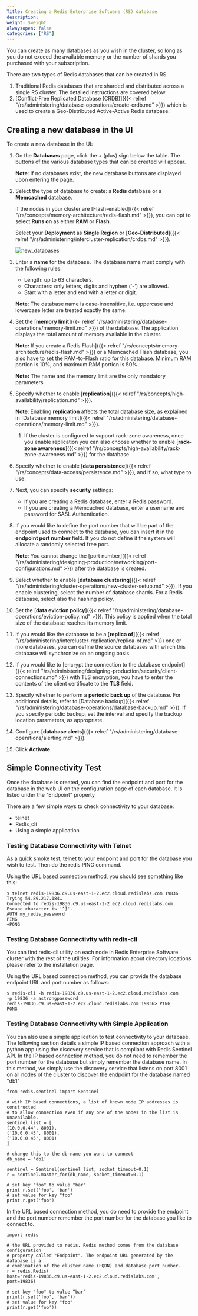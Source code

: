 ```yaml
---
Title: Creating a Redis Enterprise Software (RS) database
description: 
weight: $weight
alwaysopen: false
categories: ["RS"]
---
```

You can create as many databases as you wish in the cluster, so long as
you do not exceed the available memory or the number of shards you
purchased with your subscription.

There are two types of Redis databases that can be created in RS.

1. Traditional Redis databases that are sharded and distributed across
    a single RS cluster. The detailed instructions are covered below.
1. [Conflict-Free Replicated Database
    (CRDB)]({{< relref "/rs/administering/database-operations/create-crdb.md" >}})
    which is used to create a Geo-Distributed Active-Active Redis
    database.

## Creating a new database in the UI

To create a new database in the UI:

1. On the **Databases** page, click the + (plus) sign below the table.
    The buttons of the various database types that can be created will
    appear.

    **Note**: If no databases exist, the new database buttons are
    displayed upon entering the page.

1. Select the type of database to create: a **Redis** database or a
    **Memcached** database.

    If the nodes in your cluster are [Flash-enabled]({{< relref "/rs/concepts/memory-architecture/redis-flash.md" >}}),
    you can opt to select **Runs on** as either **RAM** or **Flash**.

    Select your **Deployment** as **Single Region** or
    [**Geo-Distributed**]({{< relref "/rs/administering/intercluster-replication/crdbs.md" >}}).

    ![new_databases](/images/rs/new_databases.png?width=584&height=599)
1. Enter a **name** for the database.
    The database name must comply with the following rules:

   - Length: up to 63 characters.
   - Characters: only letters, digits and hyphen ('-') are allowed.
   - Start with a letter and end with a letter or digit.

    **Note**: The database name is case-insensitive, i.e. uppercase and
    lowercase letter are treated exactly the same.

1. Set the [**memory limit**]({{< relref "/rs/administering/database-operations/memory-limit.md" >}})
    of the database. The application displays the total amount of memory
    available in the cluster.

    **Note:** If you create a Redis Flash]({{< relref "/rs/concepts/memory-architecture/redis-flash.md" >}})
    or a Memcached Flash database, you also have to set the RAM-to-Flash ratio
    for this database. Minimum RAM portion is 10%, and maximum RAM portion is 50%.

    **Note:** The name and the memory limit are the only mandatory
    parameters.

1. Specify whether to enable [**replication**]({{< relref "/rs/concepts/high-availability/replication.md" >}}).

    **Note**: Enabling **replication** affects the total database size,
    as explained in [Database memory
    limit]({{< relref "/rs/administering/database-operations/memory-limit.md" >}}).

    1. If the cluster is configured to support rack-zone awareness,
        once you enable replication you can also choose whether to
        enable [**rack-zone awareness**]({{< relref "/rs/concepts/high-availability/rack-zone-awareness.md" >}})
        for the database.

1. Specify whether to enable [**data persistence**]({{< relref "/rs/concepts/data-access/persistence.md" >}}),
    and if so, what type to use.
1. Next, you can specify **security** settings:
   - If you are creating a Redis database, enter a Redis password.
   - If you are creating a Memcached database, enter a username and
        password for SASL Authentication.
1. If you would like to define the port number that will be part of the
    endpoint used to connect to the database, you can insert it in the
    **endpoint port number** field. If you do not define it the system
    will allocate a randomly selected free port.

    **Note**: You cannot change the [port number]({{< relref "/rs/administering/designing-production/networking/port-configurations.md" >}})
    after the database is created.

1. Select whether to enable [**database clustering**]({{< relref "/rs/administering/cluster-operations/new-cluster-setup.md" >}}).
    If you enable clustering, select the number of database shards. For a Redis
    database, select also the hashing policy.
1. Set the [**data eviction policy**]({{< relref "/rs/administering/database-operations/eviction-policy.md" >}}).
    This policy is applied when the total size of the database reaches
    its memory limit.
1. If you would like the database to be a [**replica of**]({{< relref "/rs/administering/intercluster-replication/replica-of.md" >}})
    one or more databases, you can define the source databases with which this
    database will synchronize on an ongoing basis.
1. If you would like to [encrypt the connection to the database endpoint]
    ({{< relref "/rs/administering/designing-production/security/client-connections.md" >}})
    with TLS encryption, you have to enter the contents of the client certificate
    to the **TLS** field.
1. Specify whether to perform a **periodic back up** of the database.
    For additional details, refer to [Database
    backup]({{< relref "/rs/administering/database-operations/database-backup.md" >}}).
    If you specify periodic backup, set the interval and specify the
    backup location parameters, as appropriate.
1. Configure [**database alerts**]({{< relref "/rs/administering/database-operations/alerting.md" >}}).
1. Click **Activate**.

## Simple Connectivity Test

Once the database is created, you can find the endpoint and port for the
database in the web UI on the configuration page of each database. It is
listed under the "Endpoint" property

There are a few simple ways to check connectivity to your database:

- telnet
- Redis_cli
- Using a simple application

### Testing Database Connectivity with Telnet

As a quick smoke test, telnet to your endpoint and port for the database
you wish to test. Then do the redis PING command.

Using the URL based connection method, you should see something like
this:

```src
$ telnet redis-19836.c9.us-east-1-2.ec2.cloud.redislabs.com 19836
Trying 54.89.217.184…
Connected to redis-19836.c9.us-east-1-2.ec2.cloud.redislabs.com.
Escape character is '^]'.
AUTH my_redis_password
PING
+PONG
```

### Testing Database Connectivity with redis-cli

You can find redis-cli utility on each node in Redis Enterprise Software
cluster with the rest of the utilities. For information about directory
locations please refer to the installation page.

Using the URL based connection method, you can provide the database
endpoint URL and port number as follows:

```src
$ redis-cli -h redis-19836.c9.us-east-1-2.ec2.cloud.redislabs.com  
-p 19836 -a astrongpassword
redis-19836.c9.us-east-1-2.ec2.cloud.redislabs.com:19836> PING
PONG
```

### Testing Database Connectivity with Simple Application

You can also use a simple application to test connectivity to your
database. The following section details a simple IP based connection
approach with a python app using the discovery service that is compliant
with Redis Sentinel API. In the IP based connection method, you do not
need to remember the port number for the database but simply remember
the database name. In this method, we simply use the discovery service
that listens on port 8001 on all nodes of the cluster to discover the
endpoint for the database named "db1"

```src
from redis.sentinel import Sentinel

# with IP based connections, a list of known node IP addresses is constructed
# to allow connection even if any one of the nodes in the list is unavailable.
sentinel_list = [
(10.0.0.44', 8001),
('10.0.0.45', 8001),
('10.0.0.45', 8001)
]

# change this to the db name you want to connect
db_name = 'db1'

sentinel = Sentinel(sentinel_list, socket_timeout=0.1)
r = sentinel.master_for(db_name, socket_timeout=0.1)

# set key "foo" to value "bar"
print r.set('foo', 'bar')
# set value for key "foo"
print r.get('foo')
```

In the URL based connection method, you do need to provide the endpoint
and the port number remember the port number for the database you like
to connect to.

```src
import redis

# the URL provided to redis. Redis method comes from the database configuration
# property called "Endpoint". The endpoint URL generated by the database is a
# combination of the cluster name (FQDN) and database port number.
r = redis.Redis(
host='redis-19836.c9.us-east-1-2.ec2.cloud.redislabs.com',
port=19836)

# set key "foo" to value “bar”
print(r.set('foo', 'bar'))
# set value for key "foo"
print(r.get('foo'))
```
